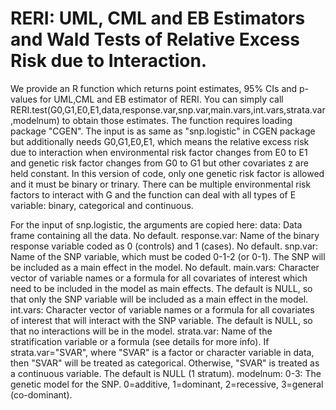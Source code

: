 # RERI: UML, CML and EB Estimators and Wald Tests of Relative Excess Risk due to Interaction.

We provide an R function which returns point estimates, 95% CIs and p-values for UML,CML and EB estimator of RERI. You can simply call RERI.test(G0,G1,E0,E1,data,response.var,snp.var,main.vars,int.vars,strata.var,modelnum) to obtain those estimates. The function requires loading package "CGEN". The input is as same as "snp.logistic" in CGEN package but additionally needs G0,G1,E0,E1, which means the relative excess risk due to interaction when environmental risk factor changes from E0 to E1 and genetic risk factor changes from G0 to G1 but other covariates z are held constant. In this version of code, only one genetic risk factor is allowed and it must be binary or trinary. There can be multiple environmental risk factors to interact with G and the function can deal with all types of E variable: binary, categorical and continuous. 

For the input of snp.logistic, the arguments are copied here:
data: Data frame containing all the data. No default.
response.var: Name of the binary response variable coded as 0 (controls) and 1 (cases). No default.
snp.var: Name of the SNP variable, which must be coded 0-1-2 (or 0-1). The SNP will be included as a main effect in the model. No default.
main.vars: Character vector of variable names or a formula for all covariates of interest which need to be included in the model as main effects. The default is NULL, so that only the SNP variable will be included as a main effect in the model.
int.vars: Character vector of variable names or a formula for all covariates of interest that will interact with the SNP variable. The default is NULL, so that no interactions will be in the model.
strata.var: Name of the stratification variable or a formula (see details for more info). If strata.var="SVAR", where "SVAR" is a factor or character variable in data, then "SVAR" will be treated as categorical. Otherwise, "SVAR" is treated as a continuous variable. The default is NULL (1 stratum).
modelnum: 0-3: The genetic model for the SNP. 0=additive, 1=dominant, 2=recessive, 3=general (co-dominant).
